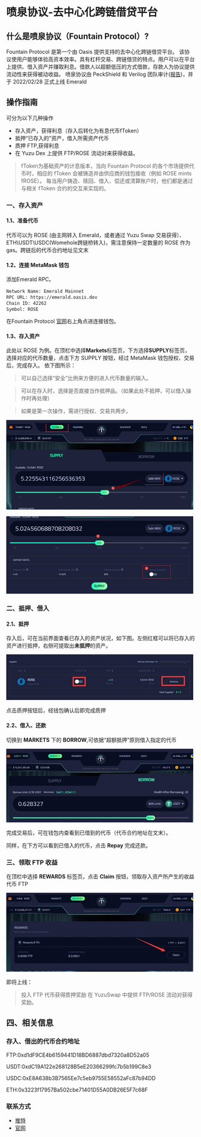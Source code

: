 # 喷泉协议-去中心化跨链借贷平台

## 什么是喷泉协议（Fountain Protocol）?

Fountain Protocol 是第一个由 Oasis 提供支持的去中心化跨链借贷平台。 该协议使用户能够体验高资本效率。具有杠杆交易、跨链借贷的特点。用户可以在平台上提供、借入资产并赚取利息。借款人以超额低压的方式借款，存款人为协议提供流动性来获得被动收益。
喷泉协议由 PeckShield 和 Verilog 团队审计([报告](https://github.com/dev-fountain/fountain-protocol-audit))，并于 2022/02/28 正式上线 Emerald

## 操作指南

可分为以下几种操作

- 存入资产，获得利息（存入后转化为有息代币fToken）
- 抵押“已存入的”资产，借入所需资产代币
- 质押 FTP,获得利息
- 在 Yuzu Dex 上提供 FTP/ROSE 流动对来获得收益。
> fToken为基础资产的计息版本，当向 Fountain Protocol 的各个市场提供代币时，相应的 fToken 会被铸造并由供应商的钱包接收（例如 ROSE mints fROSE）。 每当用户铸造、赎回、借入、偿还或清算账户时，他们都是通过与相关 fToken 合约的交互来实现的。

### 一、存入资产

#### 1.1、准备代币

代币可以为 ROSE (由主网转入 Emerald，或者通过 Yuzu Swap 交易获得）、ETH\USDT\USDC(Womehole跨链桥转入)，需注意保持一定数量的 ROSE 作为 gas。跨链后的代币合约地址见文末

#### 1.2、连接 MetaMask 钱包

添加Emerald RPC。
```
Network Name: Emerald Mainnet
RPC URL: https://emerald.oasis.dev
Chain ID: 42262
Symbol: ROSE
```

在Fountain Protocol [官网](https://ftp.cash/dashboard/markets)右上角点进连接钱包。

#### 1.3、存入资产

此处以 ROSE 为例。在顶栏中选择**Markets**标签页，下方选择**SUPPLY**标签页，选择对应的代币数量，点击下方 SUPPLY 按钮，经过 MetaMask 钱包授权、交易后，完成存入。
依下图所示：

> 可以自己选择“安全”比例来方便的进入代币数量的输入。

> 可以在存入时，选择是否直接当作抵押品。（如果此处不抵押，可以借入操作时再处理）

> 如果是第一次操作，需进行授权、交易共两步。

![img](./1.bmp)

![img](./2.png)

### 二、抵押、借入

#### 2.1、抵押

存入后，可在当前界面查看已存入的资产状况，如下图。左侧红框可以将已存入的资产进行抵押，右侧可提取出**未抵押**的资产。

![img](3.jpg)

点击质押按钮后，经钱包确认后即完成质押

#### 2.2、借入、还款

切换到 **MARKETS** 下的 **BORROW**,可依据“超额抵押”原则借入指定的代币

![img](4.jpg)

完成交易后，可在钱包内查看到已借到的代币（代币合约地址在文末）。

同样，在下方可以看到已借入的代币，点击 **Repay** 完成还款。

### 三、领取 FTP 收益

在顶栏中选择 **REWARDS** 标签页，点击 **Claim** 按钮，领取存入资产所产生的收益代币 FTP

![img](./5.jpg)

即将上线：
> 投入 FTP 代币获得质押奖励
> 在 YuzuSwap 中提供 FTP/ROSE 流动对获得奖励。




## 四、相关信息

### 存入、借出的代币合约地址

FTP:0xd1dF9CE4b6159441D18BD6887dbd7320a8D52a05

USDT:0xdC19A122e268128B5eE20366299fc7b5b199C8e3

USDC:0xE8A638b3B7565Ee7c5eb9755E58552aFc87b94DD

ETH:0x3223f17957Ba502cbe71401D55A0DB26E5F7c68F

### 联系方式

- [推特](https://twitter.com/fountainprot)
- [官网](https://ftp.cash/home)

